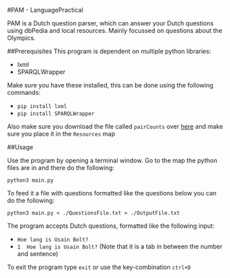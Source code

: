 #PAM - LanguagePractical

PAM is a Dutch question parser, which can answer your Dutch questions using dbPedia and local resources.
Mainly focussed on questions about the Olympics.

##Prerequisites
This program is dependent on multiple python libraries:
- lxml
- SPARQLWrapper

Make sure you have these installed, this can be done using the following commands:
- `pip install lxml`
- `pip install SPARQLWrapper`

Also make sure you download the file called `pairCounts` over [here](http://spotlight.sztaki.hu/downloads/latest_data/nl.tar.gz) and make sure you place it in the `Resources` map

##Usage

Use the program by opening a terminal window. Go to the map the python files are in and there do the following:

`python3 main.py`

To feed it a file with questions formatted like the questions below you can do the following:

`python3 main.py < ./QuestionsFile.txt > ./OutputFile.txt`

The program accepts Dutch questions, formatted like the following input:
- `Hoe lang is Usain Bolt?`
- `1  Hoe lang is Usain Bolt?` (Note that it is a tab in between the number and sentence)

To exit the program type `exit` or use the key-combination `ctrl+D`
